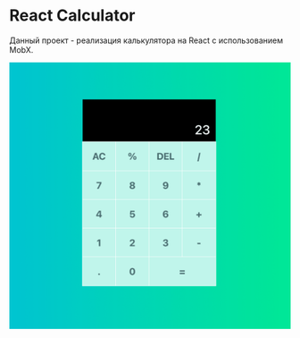 # React Calculator

Данный проект - реализация калькулятора на React с использованием MobX.

![Preview Image](public/img/readme-preview.jpg)
